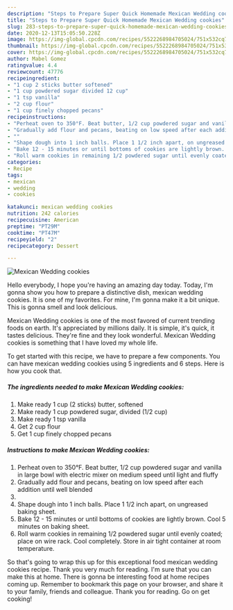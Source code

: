 ```yaml
---
description: "Steps to Prepare Super Quick Homemade Mexican Wedding cookies"
title: "Steps to Prepare Super Quick Homemade Mexican Wedding cookies"
slug: 283-steps-to-prepare-super-quick-homemade-mexican-wedding-cookies
date: 2020-12-13T15:05:50.228Z
image: https://img-global.cpcdn.com/recipes/5522268984705024/751x532cq70/mexican-wedding-cookies-recipe-main-photo.jpg
thumbnail: https://img-global.cpcdn.com/recipes/5522268984705024/751x532cq70/mexican-wedding-cookies-recipe-main-photo.jpg
cover: https://img-global.cpcdn.com/recipes/5522268984705024/751x532cq70/mexican-wedding-cookies-recipe-main-photo.jpg
author: Mabel Gomez
ratingvalue: 4.4
reviewcount: 47776
recipeingredient:
- "1 cup 2 sticks butter softened"
- "1 cup powdered sugar divided 12 cup"
- "1 tsp vanilla"
- "2 cup flour"
- "1 cup finely chopped pecans"
recipeinstructions:
- "Perheat oven to 350°F. Beat butter, 1/2 cup powdered sugar and vanilla in large bowl with electric mixer on medium speed until  light and fluffy"
- "Gradually add flour and pecans, beating on low speed after each addition until well blended"
- ""
- "Shape dough into 1 inch balls. Place 1 1/2 inch apart, on ungreased baking sheet."
- "Bake 12 - 15 minutes or until bottoms of cookies are lightly brown. Cool 5 minutes on baking sheet."
- "Roll warm cookies in remaining 1/2 powdered sugar until evenly coated; place on wire rack. Cool completely. Store in air tight container at room temperature."
categories:
- Recipe
tags:
- mexican
- wedding
- cookies

katakunci: mexican wedding cookies 
nutrition: 242 calories
recipecuisine: American
preptime: "PT29M"
cooktime: "PT47M"
recipeyield: "2"
recipecategory: Dessert

---
```



![Mexican Wedding cookies](https://img-global.cpcdn.com/recipes/5522268984705024/751x532cq70/mexican-wedding-cookies-recipe-main-photo.jpg)

Hello everybody, I hope you're having an amazing day today. Today, I'm gonna show you how to prepare a distinctive dish, mexican wedding cookies. It is one of my favorites. For mine, I'm gonna make it a bit unique. This is gonna smell and look delicious.



Mexican Wedding cookies is one of the most favored of current trending foods on earth. It's appreciated by millions daily. It is simple, it's quick, it tastes delicious. They're fine and they look wonderful. Mexican Wedding cookies is something that I have loved my whole life.


To get started with this recipe, we have to prepare a few components. You can have mexican wedding cookies using 5 ingredients and 6 steps. Here is how you cook that.

<!--inarticleads1-->

##### The ingredients needed to make Mexican Wedding cookies:

1. Make ready 1 cup (2 sticks) butter, softened
1. Make ready 1 cup powdered sugar, divided (1/2 cup)
1. Make ready 1 tsp vanilla
1. Get 2 cup flour
1. Get 1 cup finely chopped pecans




<!--inarticleads2-->

##### Instructions to make Mexican Wedding cookies:

1. Perheat oven to 350°F. Beat butter, 1/2 cup powdered sugar and vanilla in large bowl with electric mixer on medium speed until  light and fluffy
1. Gradually add flour and pecans, beating on low speed after each addition until well blended
1. 
1. Shape dough into 1 inch balls. Place 1 1/2 inch apart, on ungreased baking sheet.
1. Bake 12 - 15 minutes or until bottoms of cookies are lightly brown. Cool 5 minutes on baking sheet.
1. Roll warm cookies in remaining 1/2 powdered sugar until evenly coated; place on wire rack. Cool completely. Store in air tight container at room temperature.




So that's going to wrap this up for this exceptional food mexican wedding cookies recipe. Thank you very much for reading. I'm sure that you can make this at home. There is gonna be interesting food at home recipes coming up. Remember to bookmark this page on your browser, and share it to your family, friends and colleague. Thank you for reading. Go on get cooking!
